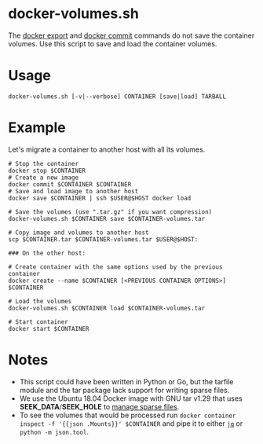 # docker-volumes.sh
The [docker export](https://docs.docker.com/engine/reference/commandline/export/) and [docker commit](https://docs.docker.com/engine/reference/commandline/commit/) commands do not save the container volumes. Use this script to save and load the container volumes.

# Usage

`docker-volumes.sh [-v|--verbose] CONTAINER [save|load] TARBALL`

# Example

Let's migrate a container to another host with all its volumes.

```
# Stop the container 
docker stop $CONTAINER
# Create a new image
docker commit $CONTAINER $CONTAINER
# Save and load image to another host
docker save $CONTAINER | ssh $USER@$HOST docker load 

# Save the volumes (use ".tar.gz" if you want compression)
docker-volumes.sh $CONTAINER save $CONTAINER-volumes.tar

# Copy image and volumes to another host
scp $CONTAINER.tar $CONTAINER-volumes.tar $USER@$HOST:

### On the other host:

# Create container with the same options used by the previous container
docker create --name $CONTAINER [<PREVIOUS CONTAINER OPTIONS>] $CONTAINER

# Load the volumes
docker-volumes.sh $CONTAINER load $CONTAINER-volumes.tar

# Start container
docker start $CONTAINER
```

# Notes
* This script could have been written in Python or Go, but the tarfile module and the tar package lack support for writing sparse files.
* We use the Ubuntu 18.04 Docker image with GNU tar v1.29 that uses **SEEK\_DATA**/**SEEK\_HOLE** to [manage sparse files](https://www.gnu.org/software/tar/manual/html_chapter/tar_8.html#SEC137).
* To see the volumes that would be processed run `docker container inspect -f '{{json .Mounts}}' $CONTAINER` and pipe it to either [`jq`](https://stedolan.github.io/jq/) or `python -m json.tool`.
